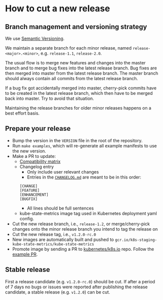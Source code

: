 # How to cut a new release

## Branch management and versioning strategy

We use [Semantic Versioning](http://semver.org/).

We maintain a separate branch for each minor release, named `release-<major>.<minor>`, e.g. `release-1.1`, `release-2.0`.

The usual flow is to merge new features and changes into the master branch and to merge bug fixes into the latest release branch. Bug fixes are then merged into master from the latest release branch. The master branch should always contain all commits from the latest release branch.

If a bug fix got accidentally merged into master, cherry-pick commits have to be created in the latest release branch, which then have to be merged back into master. Try to avoid that situation.

Maintaining the release branches for older minor releases happens on a best effort basis.

## Prepare your release

* Bump the version in the `VERSION` file in the root of the repository.
* Run `make examples`, which will re-generate all example manifests to use the new version.
* Make a PR to update:
  * [Compatibility matrix](README.md#compatibility-matrix)
  * Changelog entry
    * Only include user relevant changes
    * Entries in the [`CHANGELOG.md`](CHANGELOG.md) are meant to be in this order:
    ```
    [CHANGE]
    [FEATURE]
    [ENHANCEMENT]
    [BUGFIX]
    ```
    * All lines should be full sentences
  * kube-state-metrics image tag used in Kubernetes deployment yaml config.
* Cut the new release branch, i.e., `release-1.2`, or merge/cherry-pick changes onto the minor release branch you intend to tag the release on
* Cut the new release tag, i.e., `v1.2.0-rc.0`
* New images are automatically built and pushed to `gcr.io/k8s-staging-kube-state-metrics/kube-state-metrics`
* Promote image by sending a PR to [kubernetes/k8s.io](https://github.com/kubernetes/k8s.io) repo. Follow the [example PR](https://github.com/kubernetes/k8s.io/pull/1260).

## Stable release

First a release candidate (e.g. `v1.2.0-rc.0`) should be cut. If after a period of 7 days no bugs or issues were reported after publishing the release candidate, a stable release (e.g. `v1.2.0`) can be cut.
